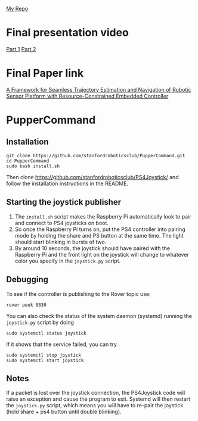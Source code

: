 [My Repo](https://github.com/grussdorian/quadruped)

# Final presentation video
[Part 1](https://youtu.be/GLVumrYQS3o)
[Part 2](https://youtu.be/F0bNzEO_wMU)

# Final Paper link

[A Framework for Seamless Trajectory Estimation and Navigation of Robotic Sensor Platform with Resource-Constrained Embedded Controller](https://ieeexplore.ieee.org/abstract/document/10324982)

# PupperCommand
## Installation
```shell
git clone https://github.com/stanfordroboticsclub/PupperCommand.git
cd PupperCommand
sudo bash install.sh
```
Then clone https://github.com/stanfordroboticsclub/PS4Joystick/ and follow the installation instructions in the README.

## Starting the joystick publisher
1. The ```install.sh``` script makes the Raspberry Pi automatically look to pair and connect to PS4 joysticks on boot.
2. So once the Raspberry Pi turns on, put the PS4 controller into pairing mode by holding the share and PS button at the same time. The light should start blinking in bursts of two. 
3. By around 10 seconds, the joystick should have paired with the Raspberry Pi and the front light on the joystick will change to whatever color you specify in the ```joystick.py``` script.

## Debugging 
To see if the controller is publishing to the Rover topic use: 
```shell
rover peek 8830
```

You can also check the status of the system daemon (systemd) running the ```joystick.py``` script by doing
```shell
sudo systemctl status joystick
```
If it shows that the service failed, you can try
```shell
sudo systemctl stop joystick
sudo systemctl start joystick
```

## Notes
If a packet is lost over the joystick connection, the PS4Joystick code will raise an exception and cause the program to exit. Systemd will then restart the ```joystick.py``` script, which means you will have to re-pair the joystick (hold share + ps4 button until double blinking). 

